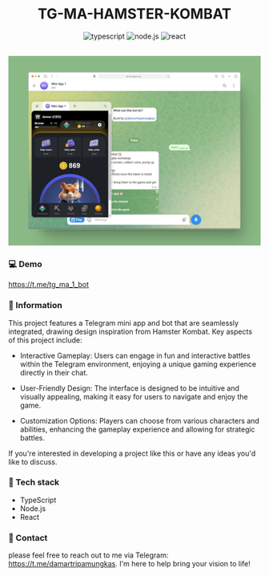 <h1 align="center">
    TG-MA-HAMSTER-KOMBAT
</h1>

<p align="center">
  <img alt="typescript" src="https://img.shields.io/badge/typescript-%23007ACC.svg?style=for-the-badge&logo=typescript&logoColor=white">
  <img alt="node.js" src="https://img.shields.io/badge/node.js-%2343853D.svg?style=for-the-badge&logo=node.js&logoColor=white">
  <img alt="react" src="https://img.shields.io/badge/react-%2320232a.svg?style=for-the-badge&logo=react&logoColor=%2361DAFB">
</p>

<br>

<img alt="tg-ma-hamster-kombat" src="./screenshots/main.png">

<br>

### 💻 Demo

https://t.me/tg_ma_1_bot

### 📝 Information

This project features a Telegram mini app and bot that are seamlessly integrated, drawing design inspiration from Hamster Kombat. Key aspects of this project include:

- Interactive Gameplay: Users can engage in fun and interactive battles within the Telegram environment, enjoying a unique gaming experience directly in their chat.

- User-Friendly Design: The interface is designed to be intuitive and visually appealing, making it easy for users to navigate and enjoy the game.

- Customization Options: Players can choose from various characters and abilities, enhancing the gameplay experience and allowing for strategic battles.

If you're interested in developing a project like this or have any ideas you'd like to discuss.

### 🔨 Tech stack

- TypeScript
- Node.js
- React

### 💬 Contact

please feel free to reach out to me via Telegram: https://t.me/damartripamungkas. I'm here to help bring your vision to life!
